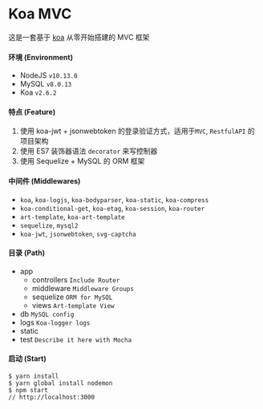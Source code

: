 # Koa MVC
这是一套基于 [koa](https://github.com/koajs/koa) 从零开始搭建的 MVC 框架

#### 环境 (Environment)
* NodeJS `v10.13.0`
* MySQL `v8.0.13`
* Koa `v2.6.2`

#### 特点 (Feature)
1. 使用 koa-jwt + jsonwebtoken 的登录验证方式，适用于`MVC`, `RestfulAPI` 的项目架构
2. 使用 ES7 装饰器语法 `decorator` 来写控制器
3. 使用 Sequelize + MySQL 的 ORM 框架

#### 中间件 (Middlewares)
* `koa`, `koa-logjs`, `koa-bodyparser`, `koa-static`, `koa-compress`
* `koa-conditional-get`, `koa-etag`, `koa-session`, `koa-router`
* `art-template`, `koa-art-template`
* `sequelize`, `mysql2`
* `koa-jwt`, `jsonwebtoken`, `svg-captcha`

#### 目录 (Path)
* app
   * controllers `Include Router`
   * middleware `Middleware Groups`
   * sequelize `ORM for MySQL`
   * views `Art-template View`
* db `MySQL config`
* logs `Koa-logger logs`
* static
* test `Describe it here with Mocha`

#### 启动 (Start)
```
$ yarn install
$ yarn global install nodemon
$ npm start
// http://localhost:3000
```
